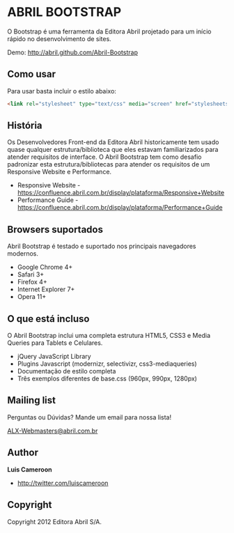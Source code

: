 ABRIL BOOTSTRAP
=================

O Bootstrap é uma ferramenta da Editora Abril projetado para um início rápido no desenvolvimento de sites.

Demo: http://abril.github.com/Abril-Bootstrap


Como usar
---------

Para usar basta incluir o estilo abaixo:

``` html
<link rel="stylesheet" type="text/css" media="screen" href="stylesheets/base.960.css" />
```


História
--------

Os Desenvolvedores Front-end da Editora Abril historicamente tem usado quase qualquer estrutura/biblioteca que eles estavam familiarizados para atender requisitos de interface.
O Abril Bootstrap tem como desafio padronizar esta estrutura/bibliotecas para atender os requisitos de um Responsive Website e Performance.

* Responsive Website - https://confluence.abril.com.br/display/plataforma/Responsive+Website
* Performance Guide - https://confluence.abril.com.br/display/plataforma/Performance+Guide


Browsers suportados
-------------------

Abril Bootstrap é testado e suportado nos principais navegadores modernos.

* Google Chrome 4+
* Safari 3+
* Firefox 4+
* Internet Explorer 7+
* Opera 11+


O que está incluso
------------------

O Abril Bootstrap inclui uma completa estrutura HTML5, CSS3 e Media Queries para Tablets e Celulares.

* jQuery JavaScript Library
* Plugins Javascript (modernizr, selectivizr, css3-mediaqueries)
* Documentação de estilo completa
* Três exemplos diferentes de base.css (960px, 990px, 1280px)


Mailing list
------------

Perguntas ou Dúvidas? Mande um email para nossa lista!

ALX-Webmasters@abril.com.br


Author
-------

**Luis Cameroon**

+ http://twitter.com/luiscameroon


Copyright
---------

Copyright 2012 Editora Abril S/A.
